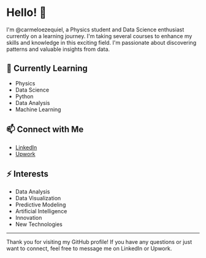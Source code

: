 # Hello! 👋

I'm @carmeloezequiel, a Physics student and Data Science enthusiast currently on a learning journey. I'm taking several courses to enhance my skills and knowledge in this exciting field. I'm passionate about discovering patterns and valuable insights from data.

## 🌱 Currently Learning
- Physics
- Data Science
- Python
- Data Analysis
- Machine Learning

## 📫 Connect with Me
- [LinkedIn](https://www.linkedin.com/in/carmelo-garcia-354b971ba/)
- [Upwork](https://www.upwork.com/freelancers/~01106884980631bba4)

## ⚡ Interests
- Data Analysis
- Data Visualization
- Predictive Modeling
- Artificial Intelligence
- Innovation
- New Technologies

---

Thank you for visiting my GitHub profile! If you have any questions or just want to connect, feel free to message me on LinkedIn or Upwork.

